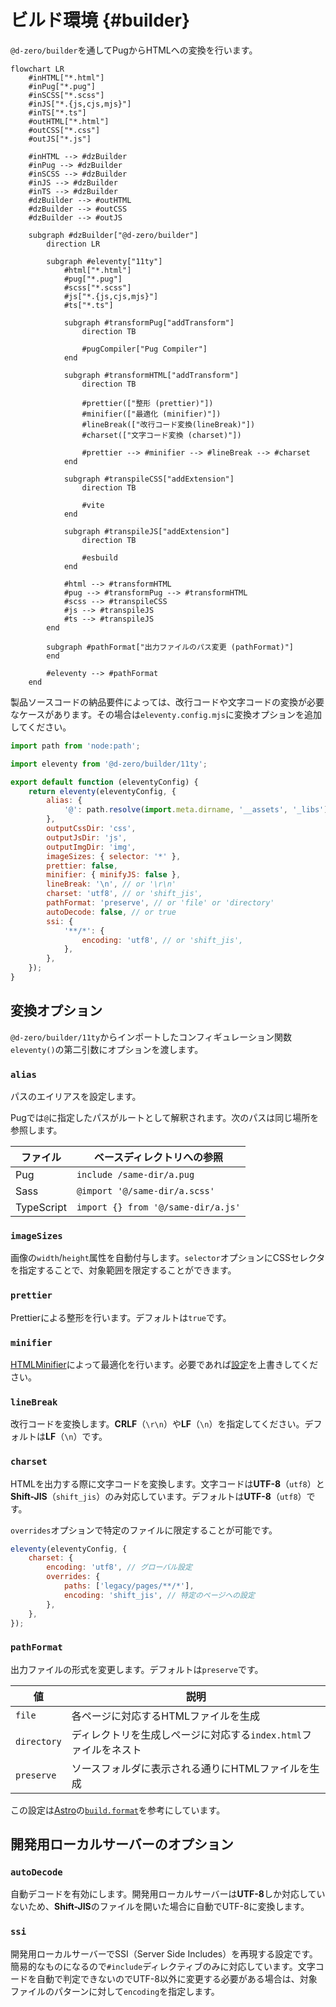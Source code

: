 # ビルド環境 {#builder}

`@d-zero/builder`を通してPugからHTMLへの変換を行います。

```mermaid
flowchart LR
	#inHTML["*.html"]
	#inPug["*.pug"]
	#inSCSS["*.scss"]
	#inJS["*.{js,cjs,mjs}"]
	#inTS["*.ts"]
	#outHTML["*.html"]
	#outCSS["*.css"]
	#outJS["*.js"]

	#inHTML --> #dzBuilder
	#inPug --> #dzBuilder
	#inSCSS --> #dzBuilder
	#inJS --> #dzBuilder
	#inTS --> #dzBuilder
	#dzBuilder --> #outHTML
	#dzBuilder --> #outCSS
	#dzBuilder --> #outJS

	subgraph #dzBuilder["@d-zero/builder"]
		direction LR

		subgraph #eleventy["11ty"]
			#html["*.html"]
			#pug["*.pug"]
			#scss["*.scss"]
			#js["*.{js,cjs,mjs}"]
			#ts["*.ts"]

			subgraph #transformPug["addTransform"]
				direction TB

				#pugCompiler["Pug Compiler"]
			end

			subgraph #transformHTML["addTransform"]
				direction TB

				#prettier(["整形 (prettier)"])
				#minifier(["最適化 (minifier)"])
				#lineBreak(["改行コード変換(lineBreak)"])
				#charset(["文字コード変換 (charset)"])

				#prettier --> #minifier --> #lineBreak --> #charset
			end

			subgraph #transpileCSS["addExtension"]
				direction TB

				#vite
			end

			subgraph #transpileJS["addExtension"]
				direction TB

				#esbuild
			end

			#html --> #transformHTML
			#pug --> #transformPug --> #transformHTML
			#scss --> #transpileCSS
			#js --> #transpileJS
			#ts --> #transpileJS
		end

		subgraph #pathFormat["出力ファイルのパス変更 (pathFormat)"]
		end

		#eleventy --> #pathFormat
	end
```

製品ソースコードの納品要件によっては、改行コードや文字コードの変換が必要なケースがあります。その場合は`eleventy.config.mjs`に変換オプションを追加してください。

```js
import path from 'node:path';

import eleventy from '@d-zero/builder/11ty';

export default function (eleventyConfig) {
	return eleventy(eleventyConfig, {
		alias: {
			'@': path.resolve(import.meta.dirname, '__assets', '_libs'),
		},
		outputCssDir: 'css',
		outputJsDir: 'js',
		outputImgDir: 'img',
		imageSizes: { selector: '*' },
		prettier: false,
		minifier: { minifyJS: false },
		lineBreak: '\n', // or '\r\n'
		charset: 'utf8', // or 'shift_jis',
		pathFormat: 'preserve', // or 'file' or 'directory'
		autoDecode: false, // or true
		ssi: {
			'**/*': {
				encoding: 'utf8', // or 'shift_jis',
			},
		},
	});
}
```

## 変換オプション

`@d-zero/builder/11ty`からインポートしたコンフィギュレーション関数`eleventy()`の第二引数にオプションを渡します。

### `alias`

パスのエイリアスを設定します。

Pugでは`@`に指定したパスがルートとして解釈されます。次のパスは同じ場所を参照します。

| ファイル   | ベースディレクトリへの参照         |
| ---------- | ---------------------------------- |
| Pug        | `include /same-dir/a.pug`          |
| Sass       | `@import '@/same-dir/a.scss'`      |
| TypeScript | `import {} from '@/same-dir/a.js'` |

### `imageSizes`

画像の`width`/`height`属性を自動付与します。`selector`オプションにCSSセレクタを指定することで、対象範囲を限定することができます。

### `prettier`

Prettierによる整形を行います。デフォルトは`true`です。

### `minifier`

[HTMLMinifier](https://terser.org/html-minifier-terser/)によって最適化を行います。必要であれば[設定](https://github.com/terser/html-minifier-terser?tab=readme-ov-file#options-quick-reference)を上書きしてください。

### `lineBreak`

改行コードを変換します。**CRLF**（`\r\n`）や**LF**（`\n`）を指定してください。デフォルトは**LF**（`\n`）です。

### `charset`

HTMLを出力する際に文字コードを変換します。文字コードは**UTF-8**（`utf8`）と**Shift-JIS**（`shift_jis`）のみ対応しています。デフォルトは**UTF-8**（`utf8`）です。

`overrides`オプションで特定のファイルに限定することが可能です。

```js
eleventy(eleventyConfig, {
	charset: {
		encoding: 'utf8', // グローバル設定
		overrides: {
			paths: ['legacy/pages/**/*'],
			encoding: 'shift_jis', // 特定のページへの設定
		},
	},
});
```

### `pathFormat`

出力ファイルの形式を変更します。デフォルトは`preserve`です。

| 値          | 説明                                                             |
| ----------- | ---------------------------------------------------------------- |
| `file`      | 各ページに対応するHTMLファイルを生成                             |
| `directory` | ディレクトリを生成しページに対応する`index.html`ファイルをネスト |
| `preserve`  | ソースフォルダに表示される通りにHTMLファイルを生成               |

この設定は[Astro](https://docs.astro.build/ja/getting-started/)の[`build.format`](https://docs.astro.build/ja/reference/configuration-reference/#buildformat)を参考にしています。

## 開発用ローカルサーバーのオプション

### `autoDecode`

自動デコードを有効にします。開発用ローカルサーバーは**UTF-8**しか対応していないため、**Shift-JIS**のファイルを開いた場合に自動でUTF-8に変換します。

### `ssi`

開発用ローカルサーバーでSSI（Server Side Includes）を再現する設定です。簡易的なものになるので`#include`ディレクティブのみに対応しています。文字コードを自動で判定できないのでUTF-8以外に変更する必要がある場合は、対象ファイルのパターンに対して`encoding`を指定します。
